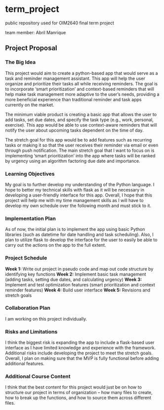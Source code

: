 # term_project
public repository used for OIM2640 final term project 

team member: Abril Manrique

## Project Proposal
### The Big Idea
This project would aim to create a python-based app that would serve as a task and reminder management assistant. This app will help the user organize and prioritize their tasks all while receiving reminders. The goal is to incorporate ‘smart prioritization’ and context-based reminders that will help make task management more adaptive to the user’s needs, providing a more beneficial experience than traditional reminder and task apps currently on the market.  

The minimum viable product is creating a basic app that allows the user to add tasks, set due dates, and specify the task type (e.g., work, personal, exercise). This app would be able to use context-aware reminders that will notify the user about upcoming tasks dependent on the time of day. 

The stretch goal for this app would be to add features such as recurring tasks or making it so that the user receives their reminder via email or even through push notification. The main stretch goal that I want to focus on is implementing ‘smart prioritization’ into the app where tasks will be ranked by urgency using an algorithm factoring due date and importance.  

### Learning Objectives
My goal is to further develop my understanding of the Python language. I hope to better my technical skills with flask as it will be necessary in developing a user-friendly interface for this app. Overall, I hope that this project will help me with my time management skills as I will have to develop my own schedule over the following month and must stick to it. 

### Implementation Plan
As of now, the initial plan is to implement the app using basic Python libraries (such as datetime for date handling and task scheduling). Also, I plan to utilize flask to develop the interface for the user to easily be able to carry out the actions on the app to the full extent. 

### Project Schedule
**Week 1:** Write out project in pseudo code and map out code structure by identifying key functions 
**Week 2:** Implement basic task management (adding tasks, setting due dates, and calculating urgency) 
**Week 3:** Implement and test optimization features (smart prioritization and context reminder features) 
**Week 4:** Build user interface 
**Week 5:** Revisions and stretch goals 

### Collaboration Plan
I am working on this project individually. 

### Risks and Limitations
I think the biggest risk is expanding the app to include a flask-based user interface as I have limited knowledge and experience with the framework. Additional risks include developing the project to meet the stretch goals. Overall, I plan on making sure that the MVP is fully functional before adding additional features. 

### Additional Course Content
I think that the best content for this project would just be on how to structure our project in terms of organization – how many files to create, how to break up the functions, and how to source them across different files. 
